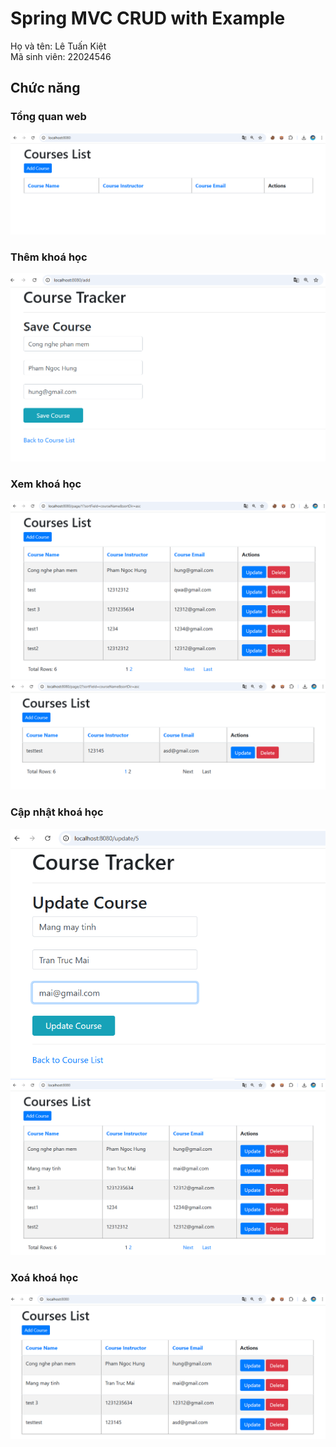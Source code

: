 # Spring MVC CRUD with Example

Họ và tên: Lê Tuấn Kiệt  
Mã sinh viên: 22024546

## Chức năng

### Tổng quan web
![Overall](img/Overall.png)

### Thêm khoá học
![Insert](img/Add.png)

### Xem khoá học
![Add1](img/Add_suc.png)
![Add2](img/Add_suc2.png)

### Cập nhật khoá học
![Update](img/Update.png)
![Update](img/Update_suc.png)

### Xoá khoá học
![Delete](img/Delete.png)

